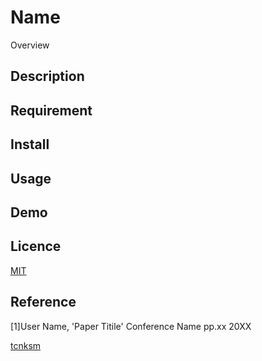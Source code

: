 Name
====

Overview

## Description

## Requirement

## Install

## Usage

## Demo

## Licence

[MIT](https://github.com/I-Hoshi/SPI_RNN/blob/master/LICENSE)

## Reference
[1]User Name, 'Paper Titile' Conference Name pp.xx 20XX

[tcnksm](https://github.com/tcnksm)
